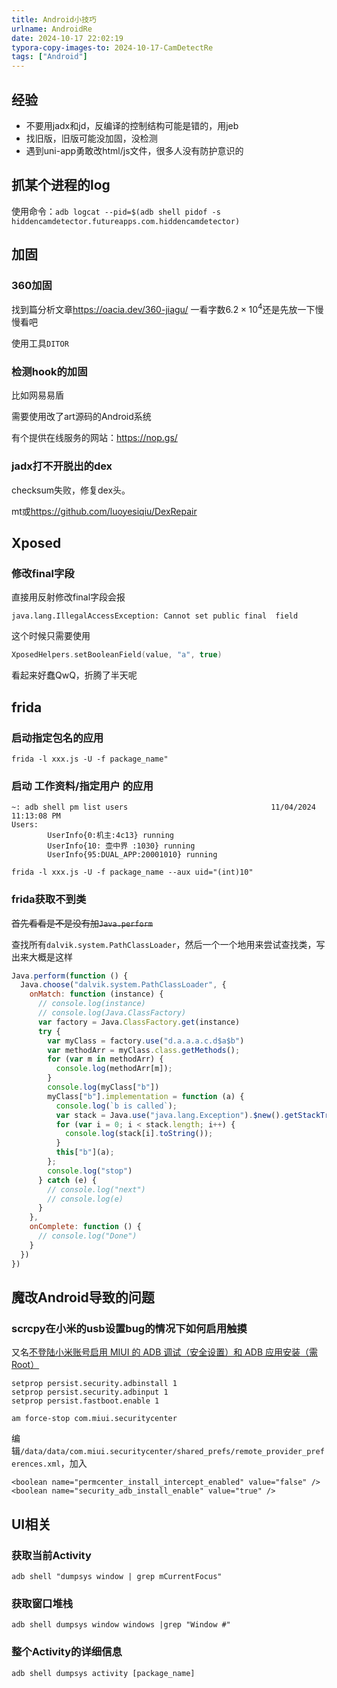 ```yaml
---
title: Android小技巧
urlname: AndroidRe
date: 2024-10-17 22:02:19
typora-copy-images-to: 2024-10-17-CamDetectRe
tags: ["Android"]
---
```

## 经验

- 不要用jadx和jd，反编译的控制结构可能是错的，用jeb
- 找旧版，旧版可能没加固，没检测
- 遇到uni-app勇敢改html/js文件，很多人没有防护意识的

## 抓某个进程的log

使用命令：`adb logcat --pid=$(adb shell pidof -s hiddencamdetector.futureapps.com.hiddencamdetector)`

## 加固

### 360加固

找到篇分析文章<https://oacia.dev/360-jiagu/> 一看字数$6.2\times 10^4$还是先放一下慢慢看吧

使用工具`DITOR`

### 检测hook的加固

比如网易易盾

需要使用改了art源码的Android系统

有个提供在线服务的网站：<https://nop.gs/>

### jadx打不开脱出的dex

checksum失败，修复dex头。

mt或<https://github.com/luoyesiqiu/DexRepair>

## Xposed

### 修改final字段

直接用反射修改final字段会报
```
java.lang.IllegalAccessException: Cannot set public final  field
```

这个时候只需要使用

```kotlin
XposedHelpers.setBooleanField(value, "a", true)
```

看起来好蠢QwQ，折腾了半天呢

## frida

### 启动指定包名的应用

```
frida -l xxx.js -U -f package_name"
```

### 启动 工作资料/指定用户 的应用

```
~: adb shell pm list users                                11/04/2024 11:13:08 PM
Users:
        UserInfo{0:机主:4c13} running
        UserInfo{10: 壶中界 :1030} running
        UserInfo{95:DUAL_APP:20001010} running
```

```
frida -l xxx.js -U -f package_name --aux uid="(int)10"
```

### frida获取不到类

~~首先看看是不是没有加`Java.perform`~~

查找所有`dalvik.system.PathClassLoader`，然后一个一个地用来尝试查找类，写出来大概是这样

```javascript
Java.perform(function () {
  Java.choose("dalvik.system.PathClassLoader", {
    onMatch: function (instance) {
      // console.log(instance)
      // console.log(Java.ClassFactory)
      var factory = Java.ClassFactory.get(instance)
      try {
        var myClass = factory.use("d.a.a.a.c.d$a$b")
        var methodArr = myClass.class.getMethods();
        for (var m in methodArr) {
          console.log(methodArr[m]);
        }
        console.log(myClass["b"])
        myClass["b"].implementation = function (a) {
          console.log(`b is called`); 
          var stack = Java.use("java.lang.Exception").$new().getStackTrace();
          for (var i = 0; i < stack.length; i++) {
            console.log(stack[i].toString());
          }
          this["b"](a);
        };
        console.log("stop")
      } catch (e) {
        // console.log("next")
        // console.log(e)
      }
    },
    onComplete: function () {
      // console.log("Done")
    }
  })
})

```

## 魔改Android导致的问题

### scrcpy在小米的usb设置bug的情况下如何启用触摸

又名[不登陆小米账号启用 MIUI 的 ADB 调试（安全设置）和 ADB 应用安装（需 Root）](https://zhuanlan.zhihu.com/p/603628922)

```
setprop persist.security.adbinstall 1
setprop persist.security.adbinput 1
setprop persist.fastboot.enable 1

am force-stop com.miui.securitycenter
```

编辑`/data/data/com.miui.securitycenter/shared_prefs/remote_provider_preferences.xml`，加入
```
<boolean name="permcenter_install_intercept_enabled" value="false" />
<boolean name="security_adb_install_enable" value="true" />
```


## UI相关

### 获取当前Activity

```
adb shell "dumpsys window | grep mCurrentFocus"
```

### 获取窗口堆栈

```
adb shell dumpsys window windows |grep "Window #"
```

### 整个Activity的详细信息

```
adb shell dumpsys activity [package_name]
```

